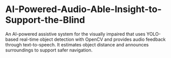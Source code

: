 # AI-Powered-Audio-Able-Insight-to-Support-the-Blind
An AI-powered assistive system for the visually impaired that uses YOLO-based real-time object detection with OpenCV and provides audio feedback through text-to-speech. It estimates object distance and announces surroundings to support safer navigation.
